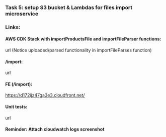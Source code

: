 ### Task 5: setup S3 bucket & Lambdas for files import microservice 

### Links: 

#### AWS CDK Stack with importProductsFile and importFileParser functions:

url
(Notice uploaded/parsed functionality in importFileParses function)

#### /import:

url

#### FE (/import):

https://d172ijz47ga3e3.cloudfront.net/

#### Unit tests:

url

#### Reminder: Attach cloudwatch logs screenshot


